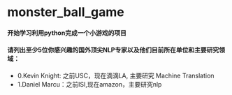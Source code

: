 # monster_ball_game
#### 开始学习利用python完成一个小游戏的项目




#### 请列出至少5位你感兴趣的国外顶尖NLP专家以及他们目前所在单位和主要研究领域：
- 0.Kevin Knight: 之前USC，现在滴滴LA,  主要研究 Machine Translation
- 1.Daniel Marcu：之前ISI,现在amazon，主要研究nlp

